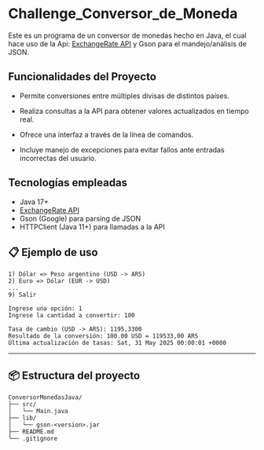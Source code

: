 # Challenge_Conversor_de_Moneda
Este es un programa de un conversor de monedas hecho en Java, el cual hace uso de la Api: [ExchangeRate API](https://www.exchangerate-api.com/) y Gson para el mandejo/análisis de JSON.


## Funcionalidades del Proyecto

* Permite conversiones entre múltiples divisas de distintos países.

* Realiza consultas a la API para obtener valores actualizados en tiempo real.

* Ofrece una interfaz a través de la línea de comandos.

* Incluye manejo de excepciones para evitar fallos ante entradas incorrectas del usuario.

## Tecnologías empleadas

* Java 17+
* [ExchangeRate API](https://www.exchangerate-api.com/)
* Gson (Google) para parsing de JSON
* HTTPClient (Java 11+) para llamadas a la API

## 📋 Ejemplo de uso

```
1) Dólar => Peso argentino (USD -> ARS)
2) Euro => Dólar (EUR -> USD)
...
9) Salir

Ingrese una opción: 1
Ingrese la cantidad a convertir: 100

Tasa de cambio (USD -> ARS): 1195,3300
Resultado de la conversión: 100.00 USD = 119533,00 ARS
Última actualización de tasas: Sat, 31 May 2025 00:00:01 +0000
```

---

## 📦 Estructura del proyecto

```
ConversorMonedasJava/
├── src/
│   └── Main.java
├── lib/
│   └── gson-<version>.jar
├── README.md
└── .gitignore
```
